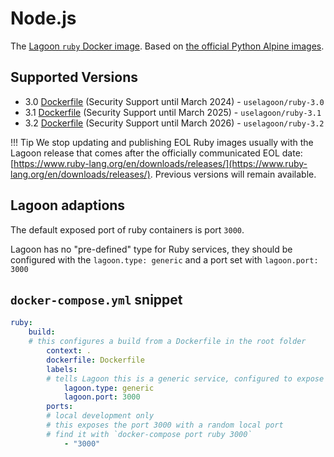 # Node.js

The [Lagoon `ruby` Docker image](https://github.com/uselagoon/lagoon-images/tree/main/images/ruby). Based on [the official Python Alpine images](https://hub.docker.com/_/ruby/).

## Supported Versions

* 3.0 [Dockerfile](https://github.com/uselagoon/lagoon-images/blob/main/images/ruby/3.0.Dockerfile) (Security Support until March 2024) - `uselagoon/ruby-3.0`
* 3.1 [Dockerfile](https://github.com/uselagoon/lagoon-images/blob/main/images/ruby/3.1.Dockerfile) (Security Support until March 2025) - `uselagoon/ruby-3.1`
* 3.2 [Dockerfile](https://github.com/uselagoon/lagoon-images/blob/main/images/ruby/3.2.Dockerfile) (Security Support until March 2026) - `uselagoon/ruby-3.2`

!!! Tip
    We stop updating and publishing EOL Ruby images usually with the Lagoon release that comes after the officially communicated EOL date: [https://www.ruby-lang.org/en/downloads/releases/](https://www.ruby-lang.org/en/downloads/releases/). Previous versions will remain available.

## Lagoon adaptions

The default exposed port of ruby containers is port `3000`.

Lagoon has no "pre-defined" type for Ruby services, they should be configured with the `lagoon.type: generic` and a port set with `lagoon.port: 3000`

## `docker-compose.yml` snippet

```yaml title="docker-compose.yml"
ruby:
    build:
    # this configures a build from a Dockerfile in the root folder
        context: .
        dockerfile: Dockerfile
        labels:
        # tells Lagoon this is a generic service, configured to expose port 3000
            lagoon.type: generic
            lagoon.port: 3000
        ports:
        # local development only
        # this exposes the port 3000 with a random local port
        # find it with `docker-compose port ruby 3000`
            - "3000"
```
